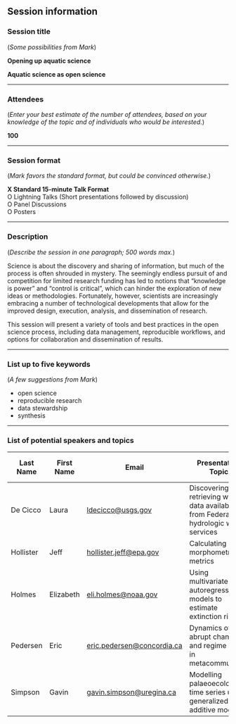
## Session information

### Session title

(*Some possibilities from Mark*)

**Opening up aquatic science**

**Aquatic science as open science**

-----

### Attendees

(*Enter your best estimate of the number of attendees, based on your
knowledge of the topic and of individuals who would be interested.*)

**100**

-----

### Session format

(*Mark favors the standard format, but could be convinced otherwise.*)

**X Standard 15-minute Talk Format**  
O Lightning Talks (Short presentations followed by discussion)  
O Panel Discussions  
O Posters

-----

### Description

(*Describe the session in one paragraph; 500 words max.*)

Science is about the discovery and sharing of information, but much of
the process is often shrouded in mystery. The seemingly endless pursuit
of and competition for limited research funding has led to notions that
“knowledge is power” and “control is critical”, which can hinder the
exploration of new ideas or methodologies. Fortunately, however,
scientists are increasingly embracing a number of technological
developments that allow for the improved design, execution, analysis,
and dissemination of research.

This session will present a variety of tools and best practices in the
open science process, including data management, reproducible workflows,
and options for collaboration and dissemination of results.

-----

### List up to five keywords

(*A few suggestions from Mark*)

  - open science
  - reproducible research
  - data
stewardship
  - synthesis

-----

### List of potential speakers and topics

| Last Name | First Name | Email                        | Presentation Topic                                                                   | Tentative Title     | Speaker invited? | Speaker tentatively confirmed? |
| --------- | ---------- | ---------------------------- | ------------------------------------------------------------------------------------ | ------------------- | :--------------: | :----------------------------: |
| De Cicco  | Laura      | <ldecicco@usgs.gov>          | Discovering and retrieving water data available from Federal hydrologic web services | \[tentative title\] |        N         |               N                |
| Hollister | Jeff       | <hollister.jeff@epa.gov>     | Calculating lake morphometry metrics                                                 | \[tentative title\] |        N         |               N                |
| Holmes    | Elizabeth  | <eli.holmes@noaa.gov>        | Using multivariate autoregressive models to estimate extinction risks                | \[tentative title\] |        N         |               N                |
| Pedersen  | Eric       | <eric.pedersen@concordia.ca> | Dynamics of abrupt change and regime shifts in metacommunities                       | \[tentative title\] |        N         |               N                |
| Simpson   | Gavin      | <gavin.simpson@uregina.ca>   | Modelling palaeoecological time series using generalized additive models             | \[tentative title\] |        N         |               N                |

